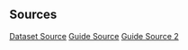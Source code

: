 ## Sources
[Dataset Source](https://www.kaggle.com/datasets/sumanthvrao/daily-climate-time-series-data)
[Guide Source](https://sh-tsang.medium.com/tutorial-a-good-toy-dataset-for-lstm-model-89e99063610c)
[Guide Source 2](https://machinelearningmastery.com/lstm-for-time-series-prediction-in-pytorch/)